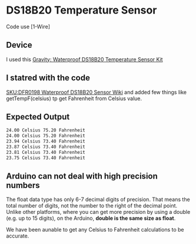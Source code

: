 # DS18B20 Temperature Sensor

Code use [1-Wire]

## Device

I used this [Gravity: Waterproof DS18B20 Temperature Sensor Kit](https://www.dfrobot.com/product-1354.html)

## I statred with the code

[SKU:DFR0198 Waterproof DS18B20 Sensor Wiki](https://wiki.dfrobot.com/Waterproof_DS18B20_Digital_Temperature_Sensor__SKU_DFR0198_) and added few things like 
getTempF(celsius) tp get Fahrenheit from Celsius value.

## Expected Output

``` bash
24.00 Celsius 75.20 Fahrenheit
24.00 Celsius 75.20 Fahrenheit
23.94 Celsius 73.40 Fahrenheit
23.87 Celsius 73.40 Fahrenheit
23.81 Celsius 73.40 Fahrenheit
23.75 Celsius 73.40 Fahrenheit

```

## Arduino can not deal with high precision numbers

The float data type has only 6-7 decimal digits of precision. That means the total number of digits, not the number to the right of the decimal point. Unlike other platforms, where you can get more precision by using a double (e.g. up to 15 digits), on the Arduino, __double is the same size as float__.

We have been aunable to get any Celsius to Fahrenheit calculations to be accurate.
